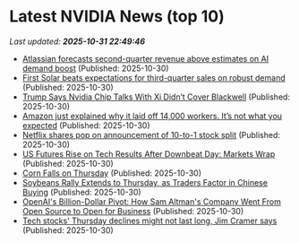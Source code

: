 # Latest NVIDIA News (top 10)
_Last updated: **2025-10-31 22:49:46**_

- [Atlassian forecasts second-quarter revenue above estimates on AI demand boost](https://biztoc.com/x/8d402594d07264dd) (Published: 2025-10-30)
- [First Solar beats expectations for third-quarter sales on robust demand](https://biztoc.com/x/d49ad1a1ce8cc6b4) (Published: 2025-10-30)
- [Trump Says Nvidia Chip Talks With Xi Didn’t Cover Blackwell](https://biztoc.com/x/3e5a793224d71875) (Published: 2025-10-30)
- [Amazon just explained why it laid off 14,000 workers. It’s not what you expected](https://biztoc.com/x/aff0a4fd19c8f3ad) (Published: 2025-10-30)
- [Netflix shares pop on announcement of 10-to-1 stock split](https://biztoc.com/x/dc31f51ecf09c34e) (Published: 2025-10-30)
- [US Futures Rise on Tech Results After Downbeat Day: Markets Wrap](https://biztoc.com/x/aa01e29238456d0b) (Published: 2025-10-30)
- [Corn Falls on Thursday](https://biztoc.com/x/9698e3ff1caf7b09) (Published: 2025-10-30)
- [Soybeans Rally Extends to Thursday, as Traders Factor in Chinese Buying](https://biztoc.com/x/3842a6b75fc61f8f) (Published: 2025-10-30)
- [OpenAI's Billion-Dollar Pivot: How Sam Altman's Company Went From Open Source to Open for Business](https://www.ibtimes.com/openais-billion-dollar-pivot-how-sam-altmans-company-went-open-source-open-business-3789003) (Published: 2025-10-30)
- [Tech stocks' Thursday declines might not last long, Jim Cramer says](https://www.cnbc.com/2025/10/30/tech-stocks-thursday-declines-might-not-last-long-jim-cramer-says.html) (Published: 2025-10-30)
